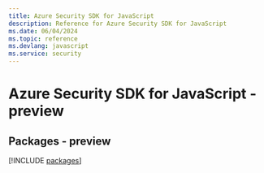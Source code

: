 ```yaml
---
title: Azure Security SDK for JavaScript
description: Reference for Azure Security SDK for JavaScript
ms.date: 06/04/2024
ms.topic: reference
ms.devlang: javascript
ms.service: security
---
```

# Azure Security SDK for JavaScript - preview
## Packages - preview
[!INCLUDE [packages](security-index.md)]